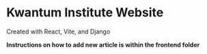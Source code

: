 # Kwantum Institute Website

Created with React, Vite, and Django

**Instructions on how to add new article is within the frontend folder**